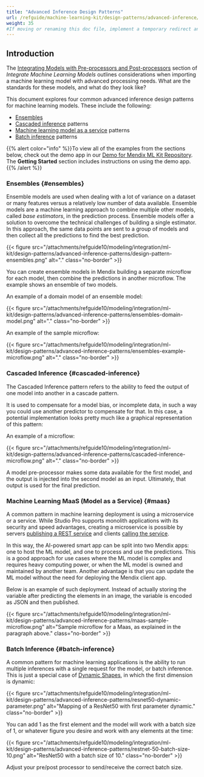```yaml
---
title: "Advanced Inference Design Patterns"
url: /refguide/machine-learning-kit/design-patterns/advanced-inference/
weight: 35
#If moving or renaming this doc file, implement a temporary redirect and let the respective team know they should update the URL in the product. See Mapping to Products for more details.
---
```


## Introduction

The [Integrating Models with Pre-processors and Post-processors](/refguide/machine-learning-kit/using-ml-kit/#pre-post-processors) section of *Integrate Machine Learning Models* outlines considerations when importing a machine learning model with advanced processing needs. What are the standards for these models, and what do they look like? 

This document explores four common advanced inference design patterns for machine learning models. These include the following:

* [Ensembles](#ensembles)
* [Cascaded inference](#cascaded-inference) patterns
* [Machine learning model as a service](#maas) patterns
* [Batch inference](#batch-inference) patterns

{{% alert color="info" %}}To view all of the examples from the sections below, check out the demo app in our [Demo for Mendix ML Kit Repository](https://github.com/mendix/mlkit-example-app#getting-started). The **Getting Started** section includes instructions on using the demo app.{{% /alert %}}

### Ensembles {#ensembles}

Ensemble models are used when dealing with a lot of variance on a dataset or many features versus a relatively low number of data available. Ensemble models are a machine learning approach to combine multiple other models, called *base estimators*, in the prediction process. Ensemble models offer a solution to overcome the technical challenges of building a single estimator. In this approach, the same data points are sent to a group of models and then collect all the predictions to find the best prediction.

{{< figure src="/attachments/refguide10/modeling/integration/ml-kit/design-patterns/advanced-inference-patterns/design-pattern-ensembles.png" alt="." class="no-border" >}}

You can create ensemble models in Mendix building a separate microflow for each model, then combine the predictions in another microflow. The example shows an ensemble of two models.

An example of a domain model of an ensemble model:

{{< figure src="/attachments/refguide10/modeling/integration/ml-kit/design-patterns/advanced-inference-patterns/ensembles-domain-model.png" alt="." class="no-border" >}}

An example of the sample microflow:

{{< figure src="/attachments/refguide10/modeling/integration/ml-kit/design-patterns/advanced-inference-patterns/ensembles-example-microflow.png" alt="." class="no-border" >}}

### Cascaded Inference {#cascaded-inference}

The Cascaded Inference pattern refers to the ability to feed the output of one model into another in a cascade pattern. 

It is used to compensate for a model bias, or incomplete data, in such a way you could use another predictor to compensate for that. In this case, a potential implementation looks pretty much like a graphical representation of this pattern:

An example of a microflow:

{{< figure src="/attachments/refguide10/modeling/integration/ml-kit/design-patterns/advanced-inference-patterns/cascaded-inference-microflow.png" alt="." class="no-border" >}}

A model pre-processor makes some data available for the first model, and the output is injected into the second model as an input. Ultimately, that output is used for the final prediction.

### Machine Learning MaaS (Model as a Service) {#maas}

A common pattern in machine learning deployment is using a microservice or a service. While Studio Pro supports monolith applications with its security and speed advantages, creating a microservice is possible by servers [publishing a REST service](/howto/integration/publish-rest-service/) and clients [calling the service](/refguide/call-rest-action/). 

In this way, the AI-powered smart app can be split into two Mendix apps: one to host the ML model, and one to process and use the predictions. This is a good approach for use cases where the ML model is complex and requires heavy computing power, or when the ML model is owned and maintained by another team. Another advantage is that you can update the ML model without the need for deploying the Mendix client app.

Below is an example of such deployment. Instead of actually storing the variable after predicting the elements in an image, the variable is encoded as JSON and then published.

{{< figure src="/attachments/refguide10/modeling/integration/ml-kit/design-patterns/advanced-inference-patterns/maas-sample-microflow.png" alt="Sample microflow for a Maas, as explained in the paragraph above." class="no-border" >}}

### Batch Inference {#batch-inference}

A common pattern for machine learning applications is the ability to run multiple inferences with a single request for the model, or batch inference. This is just a special case of [Dynamic Shapes](/refguide/machine-learning-kit/using-ml-kit/#dynamic-shapes), in which the first dimension is dynamic:

{{< figure src="/attachments/refguide10/modeling/integration/ml-kit/design-patterns/advanced-inference-patterns/resnet50-dynamic-parameter.png" alt="Mapping of a ResNet50 with first parameter dynamic." class="no-border" >}}

You can add 1 as the first element and the model will work with a batch size of 1, or whatever figure you desire and work with any elements at the time:

{{< figure src="/attachments/refguide10/modeling/integration/ml-kit/design-patterns/advanced-inference-patterns/restnet-50-batch-size-10.png" alt="ResNet50 with a batch size of 10." class="no-border" >}}

Adjust your pre/post processor to send/receive the correct batch size.
